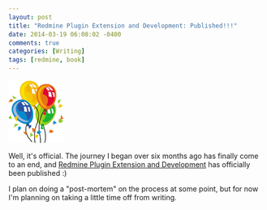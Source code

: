 ```yaml
---
layout: post
title: "Redmine Plugin Extension and Development: Published!!!"
date: 2014-03-19 06:08:02 -0400
comments: true
categories: [Writing]
tags: [redmine, book]
---
```


![](/images/balloons.png)

Well, it's official. The journey I began over six months ago has finally come to an end, and [Redmine Plugin Extension and Development](http://www.packtpub.com/redmine-plugin-extension-and-development/book) has officially been published :)

I plan on doing a "post-mortem" on the process at some point, but for now I'm planning on taking a little time off from writing.